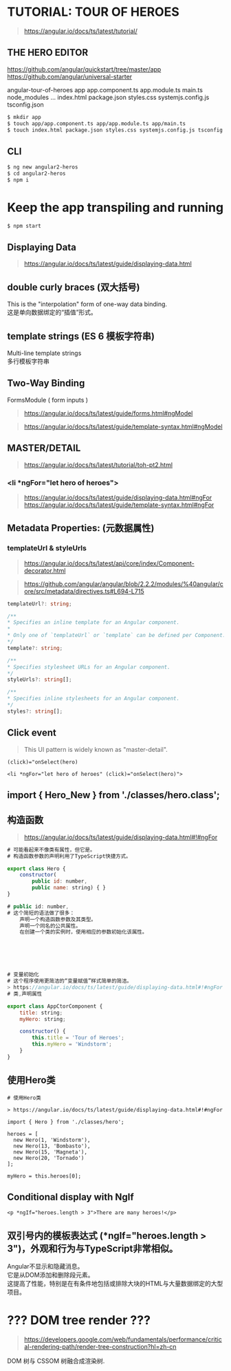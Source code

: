 # TUTORIAL: TOUR OF HEROES

> https://angular.io/docs/ts/latest/tutorial/  


## THE HERO EDITOR

https://github.com/angular/quickstart/tree/master/app
https://github.com/angular/universal-starter

angular-tour-of-heroes
    app
        app.component.ts
        app.module.ts
    main.ts
    node_modules ...
    index.html
    package.json
    styles.css
    systemjs.config.js
    tsconfig.json

```sh
$ mkdir app
$ touch app/app.component.ts app/app.module.ts app/main.ts
$ touch index.html package.json styles.css systemjs.config.js tsconfig.json
```  


## CLI

```sh
$ ng new angular2-heros
$ cd angular2-heros
$ npm i
``` 

# Keep the app transpiling and running

```sh
$ npm start
``` 


## Displaying Data  

> https://angular.io/docs/ts/latest/guide/displaying-data.html  


## double curly braces (双大括号)  

This is the "interpolation" form of one-way data binding.  
这是单向数据绑定的“插值”形式。  


## template strings (ES 6 模板字符串)  

Multi-line template strings  
多行模板字符串  


## Two-Way Binding  


FormsModule ( form inputs )  

> https://angular.io/docs/ts/latest/guide/forms.html#ngModel  

> https://angular.io/docs/ts/latest/guide/template-syntax.html#ngModel  



## MASTER/DETAIL


> https://angular.io/docs/ts/latest/tutorial/toh-pt2.html  

### <li *ngFor="let hero of heroes">  

> https://angular.io/docs/ts/latest/guide/displaying-data.html#ngFor  
> https://angular.io/docs/ts/latest/guide/template-syntax.html#ngFor  

## Metadata Properties: (元数据属性)  

### templateUrl & styleUrls  

> https://angular.io/docs/ts/latest/api/core/index/Component-decorator.html  

> https://github.com/angular/angular/blob/2.2.2/modules/%40angular/core/src/metadata/directives.ts#L694-L715  

```ts
templateUrl?: string;

/**
* Specifies an inline template for an Angular component.
*
* Only one of `templateUrl` or `template` can be defined per Component.
*/
template?: string;

/**
* Specifies stylesheet URLs for an Angular component.
*/
styleUrls?: string[];

/**
* Specifies inline stylesheets for an Angular component.
*/
styles?: string[];
``` 


## Click event

> This UI pattern is widely known as "master-detail".  

```code
(click)="onSelect(hero)

<li *ngFor="let hero of heroes" (click)="onSelect(hero)">
``` 

## import { Hero_New } from './classes/hero.class';



## 构造函数  
> https://angular.io/docs/ts/latest/guide/displaying-data.html#!#ngFor  


```js
# 可能看起来不像类有属性，但它是。  
# 构造函数参数的声明利用了TypeScript快捷方式。  

export class Hero {
    constructor(
        public id: number,
        public name: string) { }
}

# public id: number,
# 这个简短的语法做了很多：  
    声明一个构造函数参数及其类型。  
    声明一个同名的公共属性。  
    在创建一个类的实例时，使用相应的参数初始化该属性。  






# 变量初始化  
# 这个程序使用更简洁的“变量赋值”样式简单的简洁。  
> https://angular.io/docs/ts/latest/guide/displaying-data.html#!#ngFor  
# 类,声明属性  

export class AppCtorComponent {
    title: string;
    myHero: string;

    constructor() {
        this.title = 'Tour of Heroes';
        this.myHero = 'Windstorm';
    }
}
``` 


## 使用Hero类  

```
# 使用Hero类  

> https://angular.io/docs/ts/latest/guide/displaying-data.html#!#ngFor  

import { Hero } from './classes/hero';

heroes = [
  new Hero(1, 'Windstorm'),
  new Hero(13, 'Bombasto'),
  new Hero(15, 'Magneta'),
  new Hero(20, 'Tornado')
];

myHero = this.heroes[0];

```


## Conditional display with NgIf  


```code
<p *ngIf="heroes.length > 3">There are many heroes!</p>
``` 

## 双引号内的模板表达式 (*ngIf="heroes.length > 3")，外观和行为与TypeScript非常相似。

Angular不显示和隐藏消息。  
它是从DOM添加和删除段元素。  
这提高了性能，特别是在有条件地包括或排除大块的HTML与大量数据绑定的大型项目。  

# ??? DOM tree render ???  

> https://developers.google.com/web/fundamentals/performance/critical-rendering-path/render-tree-construction?hl=zh-cn  

DOM 树与 CSSOM 树融合成渲染树.








